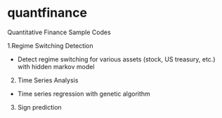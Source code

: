 # quantfinance

Quantitative Finance Sample Codes

1.Regime Switching Detection
 - Detect regime switching for various assets (stock, US treasury, etc.) with hidden markov model

2. Time Series Analysis
 - Time series regression with genetic algorithm

3. Sign prediction
